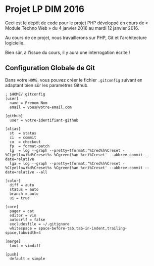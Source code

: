 # Projet LP DIM 2016

Ceci est le dépôt de code pour le projet PHP développé en cours de
« Module Techno Web » du 4 janvier 2016 au mardi 12 janvier 2016.

Au cours de ce projet, nous travaillerons sur PHP, Git et l'architecture
logicielle.

Bien sûr, à l'issue du cours, il y aura une interrogation écrite !

## Configuration Globale de Git

Dans votre `HOME`, vous pouvez créer le fichier `.gitconfig` suivant en adaptant
bien sûr les paramètres Github.

```git
; $HOME/.gitconfig
[user]
  name = Prenom Nom
  email = vous@votre-email.com

[github]
  user = votre-identifiant-github

[alias]
  st  = status
  ci  = commit
  co  = checkout
  fp  = format-patch
  lg  = log --graph --pretty=tformat:'%Cred%h%Creset -%C(yellow)%d%Creset%s %Cgreen(%an %cr)%Creset' --abbrev-commit --date=relative
  lga = log --graph --pretty=tformat:'%Cred%h%Creset -%C(yellow)%d%Creset%s %Cgreen(%an %cr)%Creset' --abbrev-commit --date=relative --all

[color]
  diff = auto
  status = auto
  branch = auto
  ui = true

[core]
  pager = cat
  editor = vim
  autocrlf = false
  excludesfile = ~/.gitignore
  whitespace = space-before-tab,tab-in-indent,trailing-space,tabwidth=4

[merge]
  tool = vimdiff

[push]
  default = simple
```